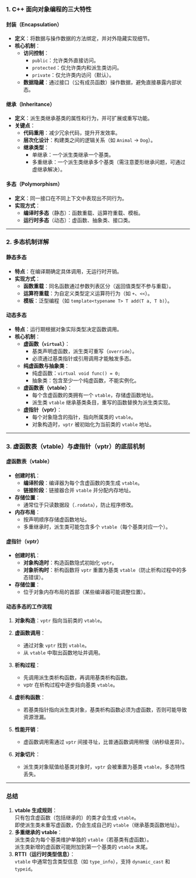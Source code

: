### 1. C++ 面向对象编程的三大特性  
#### 封装（Encapsulation）  
- **定义**：将数据与操作数据的方法绑定，并对外隐藏实现细节。  
- **核心机制**：  
  - **访问控制**：  
    - `public`：允许类外直接访问。  
    - `protected`：仅允许类内和派生类访问。  
    - `private`：仅允许类内访问（默认）。  
  - **数据隐藏**：通过接口（公有成员函数）操作数据，避免直接暴露内部状态。  

#### 继承（Inheritance）  
- **定义**：派生类继承基类的属性和行为，并可扩展或重写功能。  
- **关键点**：  
  - **代码重用**：减少冗余代码，提升开发效率。  
  - **层次化设计**：构建类之间的逻辑关系（如 `Animal` → `Dog`）。  
  - **继承类型**：  
    - 单继承：一个派生类继承一个基类。  
    - 多重继承：一个派生类继承多个基类（需注意菱形继承问题，可通过虚继承解决）。  

#### 多态（Polymorphism）  
- **定义**：同一接口在不同上下文中表现出不同行为。  
- **实现方式**：  
  - **编译时多态**（静态）：函数重载、运算符重载、模板。  
  - **运行时多态**（动态）：虚函数、抽象类、接口类。  

---

### 2. 多态机制详解  
#### 静态多态  
- **特点**：在编译期确定具体调用，无运行时开销。  
- **实现方式**：  
  - **函数重载**：同名函数通过参数列表区分（返回值类型不参与重载）。  
  - **运算符重载**：为自定义类型定义运算符行为（如 `+`、`<<`）。  
  - **模板**：泛型编程（如 `template<typename T> T add(T a, T b)`）。  

#### 动态多态  
- **特点**：运行期根据对象实际类型决定函数调用。  
- **核心机制**：  
  - **虚函数（`virtual`）**：  
    - 基类声明虚函数，派生类可重写（`override`）。  
    - 必须通过基类指针或引用调用才能触发多态。  
  - **纯虚函数与抽象类**：  
    - 纯虚函数：`virtual void func() = 0;`  
    - 抽象类：包含至少一个纯虚函数，不能实例化。  
  - **虚函数表（vtable）**：  
    - 每个含虚函数的类拥有一个 `vtable`，存储虚函数地址。  
    - 派生类 `vtable` 继承基类条目，重写的函数替换为派生类实现。  
  - **虚指针（vptr）**：  
    - 每个对象隐含的指针，指向所属类的 `vtable`。  
    - 对象构造时，`vptr` 被初始化为当前类的 `vtable` 地址。  

---

### 3. 虚函数表（vtable）与虚指针（vptr）的底层机制  
#### 虚函数表（vtable）  
- **创建时机**：  
  - **编译阶段**：编译器为每个含虚函数的类生成 `vtable`。  
  - **链接阶段**：链接器合并 `vtable` 并分配内存地址。  
- **存储位置**：  
  - 通常位于只读数据段（`.rodata`），防止程序修改。  
- **内存布局**：  
  - 按声明顺序存储虚函数地址。  
  - 多重继承时，派生类可能包含多个 `vtable`（每个基类对应一个）。  

#### 虚指针（vptr）  
- **创建时机**：  
  - **对象构造时**：构造函数隐式初始化 `vptr`。  
  - **对象析构时**：析构函数将 `vptr` 重置为基类 `vtable`（防止析构过程中的多态错误）。  
- **存储位置**：  
  - 位于对象内存布局的首部（某些编译器可能调整位置）。  

#### 动态多态的工作流程  
1. **对象构造**：`vptr` 指向当前类的 `vtable`。  
2. **虚函数调用**：  
   - 通过对象 `vptr` 找到 `vtable`。  
   - 从 `vtable` 中取出函数地址并调用。  
3. **析构过程**：  
   - 先调用派生类析构函数，再调用基类析构函数。  
   - vptr 在析构过程中逐步指向基类 `vtable`。  


1. **虚析构函数**：  
   - 若基类指针指向派生类对象，基类析构函数必须为虚函数，否则可能导致资源泄漏。  
2. **性能开销**：  
   - 虚函数调用需通过 `vptr` 间接寻址，比普通函数调用稍慢（纳秒级差异）。  
3. **对象切片**：  
   - 派生类对象赋值给基类对象时，`vptr` 会被重置为基类 `vtable`，多态特性丢失。  

---

### 总结
1. **vtable 生成规则**：  
只有包含虚函数（包括继承的）的类才会生成 `vtable`。  
即使派生类未重写虚函数，仍会生成自己的 `vtable`（继承基类函数地址）。  
2. **多重继承的 vtable**：  
派生类会为每个基类维护单独的 `vtable`（若基类有虚函数）。  
派生类新增的虚函数可能附加到第一个基类的 `vtable` 末尾。  
3. **RTTI（运行时类型信息）**：  
`vtable` 中通常包含类型信息（如 `type_info`），支持 `dynamic_cast` 和 `typeid`。  
